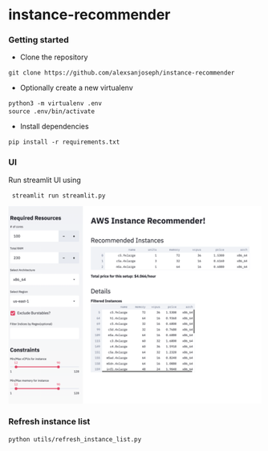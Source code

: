 # instance-recommender

### Getting started
* Clone the repository
```
git clone https://github.com/alexsanjoseph/instance-recommender
```
* Optionally create a new virtualenv
```
python3 -m virtualenv .env
source .env/bin/activate 
```
* Install dependencies
```
pip install -r requirements.txt
```
### UI

Run streamlit UI using
```
 streamlit run streamlit.py
```

![Example UI](example_ui.png)



### Refresh instance list
```
python utils/refresh_instance_list.py
```